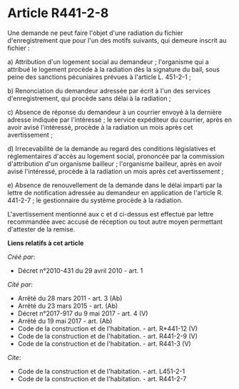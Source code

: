 # Article R441-2-8

Une demande ne peut faire l'objet d'une radiation du fichier d'enregistrement que pour l'un des motifs suivants, qui demeure
inscrit au fichier : 

a) Attribution d'un logement social au demandeur ; l'organisme qui a attribué le logement procède à la radiation dès la
signature du bail, sous peine des sanctions pécuniaires prévues à l'article L. 451-2-1 ; 

b) Renonciation du demandeur adressée par écrit à l'un des services d'enregistrement, qui procède sans délai à la
radiation ; 

c) Absence de réponse du demandeur à un courrier envoyé à la dernière adresse indiquée par l'intéressé ; le service
expéditeur du courrier, après en avoir avisé l'intéressé, procède à la radiation un mois après cet avertissement ; 

d) Irrecevabilité de la demande au regard des conditions législatives et réglementaires d'accès au logement social, prononcée
par la commission d'attribution d'un organisme bailleur ; l'organisme bailleur, après en avoir avisé l'intéressé, procède à
la radiation un mois après cet avertissement ; 

e) Absence de renouvellement de la demande dans le délai imparti par la lettre de notification adressée au demandeur en
application de l'article R. 441-2-7 ; le gestionnaire du système procède à la radiation.

L'avertissement mentionné aux c et d ci-dessus est effectué par lettre recommandée avec accusé de réception ou tout autre
moyen permettant d'attester de la remise.

**Liens relatifs à cet article**

_Créé par_:

  - Décret n°2010-431 du 29 avril 2010 - art. 1

_Cité par_:

  - Arrêté du 28 mars 2011 - art. 3 (Ab)
  - Arrêté du 23 mars 2015 - art. (Ab)
  - Décret n°2017-917 du 9 mai 2017 - art. 4 (V)
  - Arrêté du 19 mai 2017 - art. (Ab)
  - Code de la construction et de l'habitation. - art. R*441-12 (V)
  - Code de la construction et de l'habitation. - art. R441-2-9 (V)
  - Code de la construction et de l'habitation. - art. R441-3 (V)

_Cite_:

  - Code de la construction et de l'habitation. - art. L451-2-1
  - Code de la construction et de l'habitation. - art. R441-2-7

